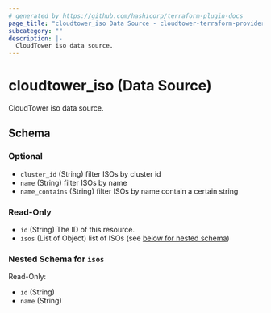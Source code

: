 ```yaml
---
# generated by https://github.com/hashicorp/terraform-plugin-docs
page_title: "cloudtower_iso Data Source - cloudtower-terraform-provider"
subcategory: ""
description: |-
  CloudTower iso data source.
---
```


# cloudtower_iso (Data Source)

CloudTower iso data source.



<!-- schema generated by tfplugindocs -->
## Schema

### Optional

- `cluster_id` (String) filter ISOs by cluster id
- `name` (String) filter ISOs by name
- `name_contains` (String) filter ISOs by name contain a certain string

### Read-Only

- `id` (String) The ID of this resource.
- `isos` (List of Object) list of ISOs (see [below for nested schema](#nestedatt--isos))

<a id="nestedatt--isos"></a>
### Nested Schema for `isos`

Read-Only:

- `id` (String)
- `name` (String)


